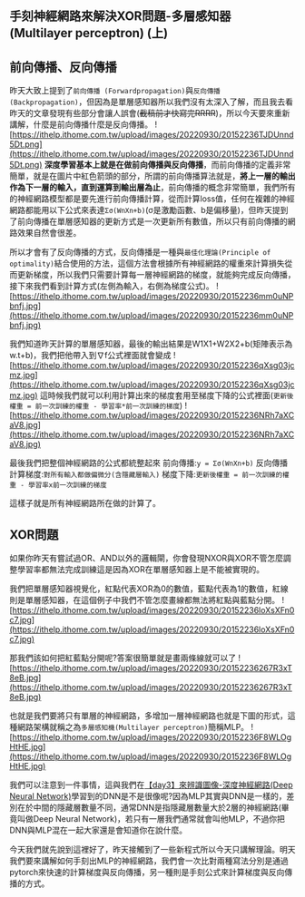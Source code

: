 ## 手刻神經網路來解決XOR問題-多層感知器 (Multilayer perceptron) (上)

## 前向傳播、反向傳播

昨天大致上提到了`前向傳播 (Forwardpropagation)`與`反向傳播 (Backpropagation)`，但因為是單層感知器所以我們沒有太深入了解，而且我去看昨天的文章發現有些部分會讓人誤會(~~截稿前才快寫完RRRR~~)，所以今天要來重新講解，什麼是前向傳播什麼是反向傳播。
![https://ithelp.ithome.com.tw/upload/images/20220930/20152236TJDUnnd5Dt.png](https://ithelp.ithome.com.tw/upload/images/20220930/20152236TJDUnnd5Dt.png)
**深度學習基本上就是在做前向傳播與反向傳播**，而前向傳播的定義非常簡單，就是在圖片中紅色箭頭的部分，所謂的前向傳播算法就是，**將上一層的輸出作為下一層的輸入，直到運算到輸出層為止**，前向傳播的概念非常簡單，我們所有的神經網路模型都是要先進行前向傳播計算，從而計算loss值，任何在複雜的神經網路都能用以下公式來表達`Σσ(WnXn+b)`(σ是激勵函數、b是偏移量)，但昨天提到了前向傳播在單層感知器的更新方式是一次更新所有數值，所以只有前向傳播的網路效果自然會很差。

所以才會有了反向傳播的方式，反向傳播是一種與`最佳化理論(Principle of optimality)`結合使用的方法，這個方法會根據所有神經網路的權重來計算損失從而更新梯度，所以我們只需要計算每一層神經網路的梯度，就能夠完成反向傳播，接下來我們看到計算方式(左側為輸入，右側為梯度公式)。
![https://ithelp.ithome.com.tw/upload/images/20220930/20152236mm0uNPbnfj.jpg](https://ithelp.ithome.com.tw/upload/images/20220930/20152236mm0uNPbnfj.jpg)

我們知道昨天計算的單層感知器，最後的輸出結果是W1X1+W2X2+b(矩陣表示為w.t+b)，我們把他帶入到∇f公式裡面就會變成
![https://ithelp.ithome.com.tw/upload/images/20220930/20152236qXsg03jcmz.jpg](https://ithelp.ithome.com.tw/upload/images/20220930/20152236qXsg03jcmz.jpg)
這時候我們就可以利用計算出來的梯度套用至梯度下降的公式裡面(`更新後權重 = 前一次訓練的權重 - 學習率*前一次訓練的梯度`)
![https://ithelp.ithome.com.tw/upload/images/20220930/20152236NRh7aXCaV8.jpg](https://ithelp.ithome.com.tw/upload/images/20220930/20152236NRh7aXCaV8.jpg)

最後我們把整個神經網路的公式都統整起來
前向傳播:`y = Σσ(WnXn+b)`
反向傳播計算梯度:`對所有輸入都做偏微分(含隱藏層輸入)`
梯度下降:`更新後權重 = 前一次訓練的權重 - 學習率x前一次訓練的梯度`

這樣子就是所有神經網路所在做的計算了。

## XOR問題

如果你昨天有嘗試過OR、AND以外的邏輯閘，你會發現NXOR與XOR不管怎麼調整學習率都無法完成訓練這是因為XOR在單層感知器上是不能被實現的。

我們把單層感知器視覺化，紅點代表XOR為0的數值，藍點代表為1的數值，紅線則是單層感知器，在這個例子中我們不管怎麼畫線都無法將紅點與藍點分開。
![https://ithelp.ithome.com.tw/upload/images/20220930/20152236loXsXFn0c7.jpg](https://ithelp.ithome.com.tw/upload/images/20220930/20152236loXsXFn0c7.jpg)

那我們該如何把紅藍點分開呢?答案很簡單就是畫兩條線就可以了
![https://ithelp.ithome.com.tw/upload/images/20220930/20152236267R3xT8eB.jpg](https://ithelp.ithome.com.tw/upload/images/20220930/20152236267R3xT8eB.jpg)

也就是我們要將只有單層的神經網路，多增加一層神經網路也就是下圖的形式，這種網路架構就稱之為`多層感知機(Multilayer perceptron)`簡稱MLP。
![https://ithelp.ithome.com.tw/upload/images/20220930/20152236F8WLOgHtHE.jpg](https://ithelp.ithome.com.tw/upload/images/20220930/20152236F8WLOgHtHE.jpg)

我們可以注意到一件事情，這與我們在[【day3】來辨識圖像-深度神經網路(Deep Neural Network)](https://ithelp.ithome.com.tw/articles/10288343)學習到的DNN是不是很像呢?因為MLP其實與DNN是一樣的，差別在於中間的隱藏層數量不同，通常DNN是指隱藏層數量大於2層的神經網路(畢竟叫做Deep Neural Network)，若只有一層我們通常就會叫他MLP，不過你把DNN與MLP混在一起大家還是會知道你在說什麼。

今天我們就先說到這裡好了，昨天接觸到了一些新程式所以今天只講解理論。明天我們要來講解如何手刻出MLP的神經網路，我們會一次比對兩種寫法分別是通過pytorch來快速的計算梯度與反向傳播，另一種則是手刻公式來計算梯度與反向傳播的方式。



